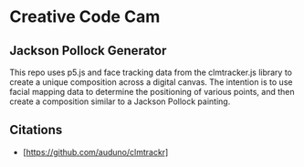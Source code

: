 # Creative Code Cam

## Jackson Pollock Generator

This repo uses p5.js and face tracking data from the clmtracker.js library to create a unique composition across a digital canvas. The intention is to use facial mapping data to determine the positioning of various points, and then create a composition similar to a Jackson Pollock painting.

## Citations

* [https://github.com/auduno/clmtrackr]
